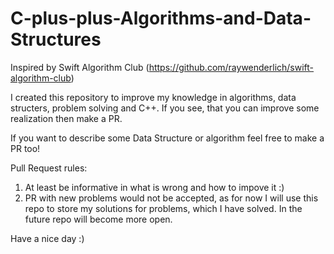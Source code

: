 # C-plus-plus-Algorithms-and-Data-Structures
Inspired by Swift Algorithm Club (https://github.com/raywenderlich/swift-algorithm-club)

I created this repository to improve my knowledge in algorithms, data structers, problem solving and C++. If you see, that you can improve some realization then make a PR.

If you want to describe some Data Structure or algorithm feel free to make a PR too!

Pull Request rules:
1. At least be informative in what is wrong and how to impove it :)
2. PR with new problems would not be accepted, as for now I will use this repo to store my solutions for problems, which I have solved. In the future repo will become more open.

Have a nice day :)
